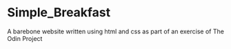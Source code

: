 # Simple_Breakfast
A barebone website written using html and css as part of an exercise of The Odin Project
